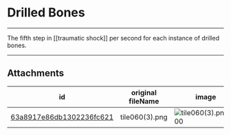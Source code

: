# Drilled Bones

 

---

The fifth step in [[traumatic shock]] per second for each instance of drilled bones. 

---

## Attachments

id | original fileName | image
---|---|---
[63a8917e86db1302236fc621](63a8917e86db1302236fc621.png) | tile060(3).png | ![tile060(3).png\|200](63a8917e86db1302236fc621.png)